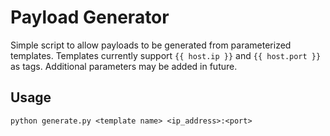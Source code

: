 # Payload Generator

Simple script to allow payloads to be generated from parameterized templates. 
Templates currently support `{{ host.ip }}` and `{{ host.port }}` as tags. 
Additional parameters may be added in future.


## Usage 
`python generate.py <template name> <ip_address>:<port>`